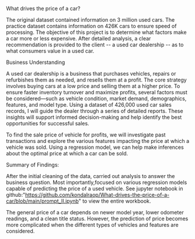 What drives the price of a car?

The original dataset contained information on 3 million used cars. The practice dataset contains information on 426K cars to ensure speed of processing. The objective of this project is to determine what factors make a car more or less expensive. After detailed analysis, a clear recommendation is provided to the client -- a used car dealership -- as to what consumers value in a used car.

Business Understanding

A used car dealership is a business that purchases vehicles, repairs or refurbishes them as needed, and resells them at a profit. The core strategy involves buying cars at a low price and selling them at a higher price. To ensure faster inventory turnover and maximize profits, several factors must be considered—such as vehicle condition, market demand, demographics, features, and model type. Using a dataset of 426,000 used car sales records, I will guide the dealer through a series of detailed reports. These insights will support informed decision-making and help identify the best opportunities for successful sales.

To find the sale price of vehicle for profits, we will investigate past transactions and explore the various features impacting the price at which a vehicle was sold. Using a regression model, we can help make inferences about the optimal price at which a car can be sold.

Summary of Findings:

After the initial cleaning of the data, carried out analysis to answer the business question. Most importantly,focused on various regression models capable of predicting the price of a used vehicle. See jupyter notebook in github:"https://github.com/kondalraop/What-drives-the-price-of-a-car/blob/main/prompt_II.ipynb" to view the entire workbook.

The general price of a car depends on newer model year, lower odometer readings, and a clean title status. However, the prediction of price becomes more complicated when the different types of vehicles and features are considered.



